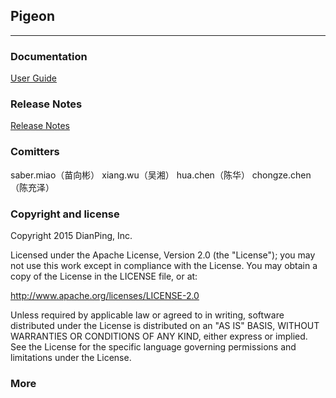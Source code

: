 ## Pigeon 
------

### Documentation
[User Guide](https://github.com/wu-xiang/pigeon/blob/master/USER_GUIDE.md)

### Release Notes
[Release Notes](https://github.com/wu-xiang/pigeon/blob/master/RELEASE.md)

### Comitters
saber.miao（苗向彬）
xiang.wu（吴湘）
hua.chen（陈华）
chongze.chen（陈充泽）

### Copyright and license

Copyright 2015 DianPing, Inc.

Licensed under the Apache License, Version 2.0 (the "License"); you may not use this work except in compliance with the License. You may obtain a copy of the License in the LICENSE file, or at:

http://www.apache.org/licenses/LICENSE-2.0

Unless required by applicable law or agreed to in writing, software distributed under the License is distributed on an "AS IS" BASIS, WITHOUT WARRANTIES OR CONDITIONS OF ANY KIND, either express or implied. See the License for the specific language governing permissions and limitations under the License.

### More